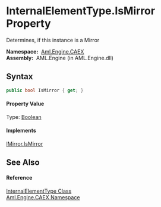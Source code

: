 InternalElementType.IsMirror Property
=====================================
Determines, if this instance is a Mirror

  **Namespace:**  [Aml.Engine.CAEX][1]  
  **Assembly:**  AML.Engine (in AML.Engine.dll)

Syntax
------

```csharp
public bool IsMirror { get; }
```

#### Property Value
Type: [Boolean][2]
#### Implements
[IMirror.IsMirror][3]  


See Also
--------

#### Reference
[InternalElementType Class][4]  
[Aml.Engine.CAEX Namespace][1]  

[1]: ../README.md
[2]: https://docs.microsoft.com/dotnet/api/system.boolean
[3]: ../IMirror/IsMirror.md
[4]: README.md
[5]: https://www.automationml.org
[6]: ../../icons/logoShade.png